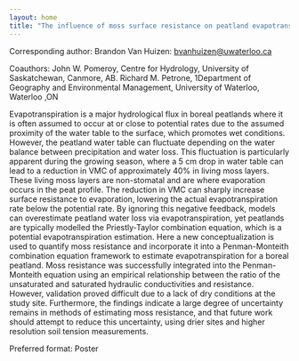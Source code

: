 ```yaml
---
layout: home
title: "The influence of moss surface resistance on peatland evapotranspiration estimates."
---
```



Corresponding author: Brandon Van Huizen: bvanhuizen@uwaterloo.ca

Coauthors: John W. Pomeroy, Centre for Hydrology, University of Saskatchewan, Canmore, AB.
 Richard M. Petrone, 1Department of Geography and Environmental Management, University of Waterloo, Waterloo ,ON 

Evapotranspiration is a major hydrological flux in boreal peatlands where it is often assumed to occur at or close to potential rates due to the assumed proximity of the water table to the surface, which promotes wet conditions. However, the peatland water table can fluctuate depending on the water balance between precipitation and water loss. This fluctuation is particularly apparent during the growing season, where a 5 cm drop in water table can lead to a reduction in VMC of approximately 40% in living moss layers. These living moss layers are non-stomatal and are where evaporation occurs in the peat profile. The reduction in VMC can sharply increase surface resistance to evaporation, lowering the actual evapotranspiration rate below the potential rate. By ignoring this negative feedback, models can overestimate peatland water loss via evapotranspiration, yet peatlands are typically modelled the Priestly-Taylor combination equation, which is a potential evapotranspiration estimation. Here a new conceptualization is used to quantify moss resistance and incorporate it into a Penman-Monteith combination equation framework to estimate evapotranspiration for a boreal peatland. Moss resistance was successfully integrated into the Penman-Monteith equation using an empirical relationship between the ratio of the unsaturated and saturated hydraulic conductivities and resistance. However, validation proved difficult due to a lack of dry conditions at the study site. Furthermore, the findings indicate a large degree of uncertainty remains in methods of estimating moss resistance, and that future work should attempt to reduce this uncertainty, using drier sites and higher resolution soil tension measurements.

Preferred format: Poster

